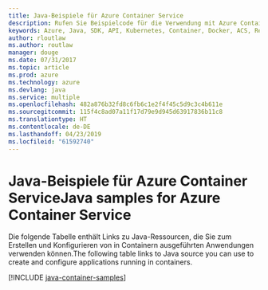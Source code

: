 ```yaml
---
title: Java-Beispiele für Azure Container Service
description: Rufen Sie Beispielcode für die Verwendung mit Azure Container Service aus Ihren Java-Apps ab.
keywords: Azure, Java, SDK, API, Kubernetes, Container, Docker, ACS, Registrierung, Images
author: rloutlaw
ms.author: routlaw
manager: douge
ms.date: 07/31/2017
ms.topic: article
ms.prod: azure
ms.technology: azure
ms.devlang: java
ms.service: multiple
ms.openlocfilehash: 482a876b32fd8c6fb6c1e2f4f45c5d9c3c4b611e
ms.sourcegitcommit: 115f4c8ad07a11f17d79e9d945d63917836b11c8
ms.translationtype: HT
ms.contentlocale: de-DE
ms.lasthandoff: 04/23/2019
ms.locfileid: "61592740"
---
```

# <a name="java-samples-for-azure-container-service"></a><span data-ttu-id="25bd4-104">Java-Beispiele für Azure Container Service</span><span class="sxs-lookup"><span data-stu-id="25bd4-104">Java samples for Azure Container Service</span></span>

<span data-ttu-id="25bd4-105">Die folgende Tabelle enthält Links zu Java-Ressourcen, die Sie zum Erstellen und Konfigurieren von in Containern ausgeführten Anwendungen verwenden können.</span><span class="sxs-lookup"><span data-stu-id="25bd4-105">The following table links to Java source you can use to create and configure applications running in containers.</span></span>

[!INCLUDE [java-container-samples](includes/java-container-samples.md)]